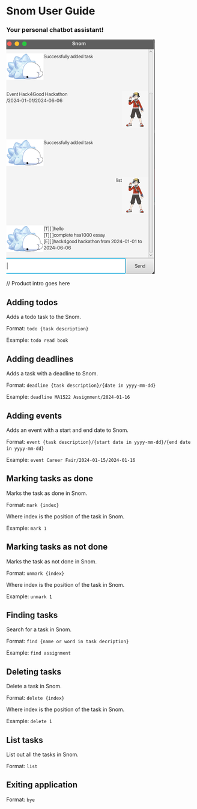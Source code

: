 # Snom User Guide

### Your personal chatbot assistant! 

![img.png](UI.png)

// Product intro goes here

## Adding todos

Adds a todo task to the Snom.

Format: `todo {task description}`

Example: `todo read book`


## Adding deadlines

Adds a task with a deadline to Snom.

Format: `deadline {task description}/{date in yyyy-mm-dd}`

Example: `deadline MA1522 Assignment/2024-01-16`

## Adding events

Adds an event with a start and end date to Snom.

Format: `event {task description}/{start date in yyyy-mm-dd}/{end date in yyyy-mm-dd}`

Example: `event Career Fair/2024-01-15/2024-01-16`


## Marking tasks as done

Marks the task as done in Snom.

Format: `mark {index}` 

Where index is the position of the task in Snom.

Example: `mark 1`

## Marking tasks as not done

Marks the task as not done in Snom.

Format: `unmark {index}`

Where index is the position of the task in Snom.

Example: `unmark 1`
## Finding tasks

Search for a task in Snom. 

Format: `find {name or word in task decription}`

Example: `find assignment`
## Deleting tasks

Delete a task in Snom.

Format: `delete {index}`

Where index is the position of the task in Snom.

Example: `delete 1`
## List tasks

List out all the tasks in Snom.

Format: `list`

## Exiting application

Format: `bye`
